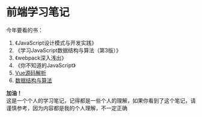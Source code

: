 # 前端学习笔记

今年要看的书：

1. 《JavaScript设计模式与开发实践》
2. 《学习JavaScript数据结构与算法（第3版）》
3. 《webpack深入浅出》
4. 《你不知道的JavaScript》
5. [Vue源码解析](https://coding.imooc.com/learn/list/228.html)
6. [数据结构与算法](https://coding.imooc.com/learn/list/71.html)

**加油！**  
这是一个个人的学习笔记，记得都是一些个人的理解，如果你看到了这个笔记，请谨慎参考，因为内容都是我的个人理解，不一定正确
